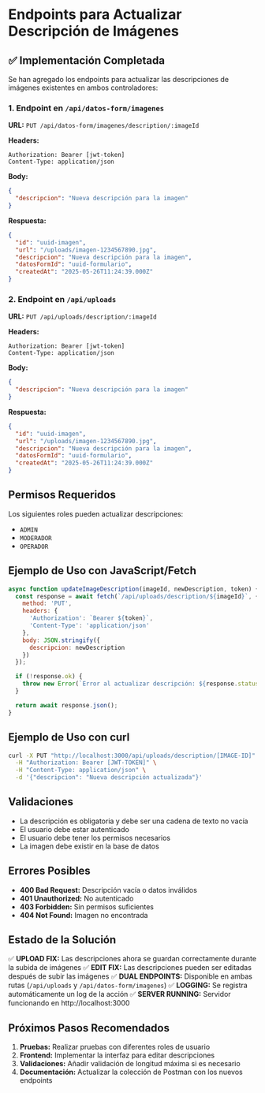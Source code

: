 # Endpoints para Actualizar Descripción de Imágenes

## ✅ Implementación Completada

Se han agregado los endpoints para actualizar las descripciones de imágenes existentes en ambos controladores:

### 1. Endpoint en `/api/datos-form/imagenes`

**URL:** `PUT /api/datos-form/imagenes/description/:imageId`

**Headers:**
```
Authorization: Bearer [jwt-token]
Content-Type: application/json
```

**Body:**
```json
{
  "descripcion": "Nueva descripción para la imagen"
}
```

**Respuesta:**
```json
{
  "id": "uuid-imagen",
  "url": "/uploads/imagen-1234567890.jpg",
  "descripcion": "Nueva descripción para la imagen",
  "datosFormId": "uuid-formulario",
  "createdAt": "2025-05-26T11:24:39.000Z"
}
```

### 2. Endpoint en `/api/uploads`

**URL:** `PUT /api/uploads/description/:imageId`

**Headers:**
```
Authorization: Bearer [jwt-token]
Content-Type: application/json
```

**Body:**
```json
{
  "descripcion": "Nueva descripción para la imagen"
}
```

**Respuesta:**
```json
{
  "id": "uuid-imagen",
  "url": "/uploads/imagen-1234567890.jpg", 
  "descripcion": "Nueva descripción para la imagen",
  "datosFormId": "uuid-formulario",
  "createdAt": "2025-05-26T11:24:39.000Z"
}
```

## Permisos Requeridos

Los siguientes roles pueden actualizar descripciones:
- `ADMIN`
- `MODERADOR` 
- `OPERADOR`

## Ejemplo de Uso con JavaScript/Fetch

```javascript
async function updateImageDescription(imageId, newDescription, token) {
  const response = await fetch(`/api/uploads/description/${imageId}`, {
    method: 'PUT',
    headers: {
      'Authorization': `Bearer ${token}`,
      'Content-Type': 'application/json'
    },
    body: JSON.stringify({
      descripcion: newDescription
    })
  });

  if (!response.ok) {
    throw new Error(`Error al actualizar descripción: ${response.statusText}`);
  }

  return await response.json();
}
```

## Ejemplo de Uso con curl

```bash
curl -X PUT "http://localhost:3000/api/uploads/description/[IMAGE-ID]" \
  -H "Authorization: Bearer [JWT-TOKEN]" \
  -H "Content-Type: application/json" \
  -d '{"descripcion": "Nueva descripción actualizada"}'
```

## Validaciones

- La descripción es obligatoria y debe ser una cadena de texto no vacía
- El usuario debe estar autenticado
- El usuario debe tener los permisos necesarios
- La imagen debe existir en la base de datos

## Errores Posibles

- **400 Bad Request:** Descripción vacía o datos inválidos
- **401 Unauthorized:** No autenticado
- **403 Forbidden:** Sin permisos suficientes
- **404 Not Found:** Imagen no encontrada

## Estado de la Solución

✅ **UPLOAD FIX:** Las descripciones ahora se guardan correctamente durante la subida de imágenes
✅ **EDIT FIX:** Las descripciones pueden ser editadas después de subir las imágenes
✅ **DUAL ENDPOINTS:** Disponible en ambas rutas (`/api/uploads` y `/api/datos-form/imagenes`)
✅ **LOGGING:** Se registra automáticamente un log de la acción
✅ **SERVER RUNNING:** Servidor funcionando en http://localhost:3000

## Próximos Pasos Recomendados

1. **Pruebas:** Realizar pruebas con diferentes roles de usuario
2. **Frontend:** Implementar la interfaz para editar descripciones
3. **Validaciones:** Añadir validación de longitud máxima si es necesario
4. **Documentación:** Actualizar la colección de Postman con los nuevos endpoints
